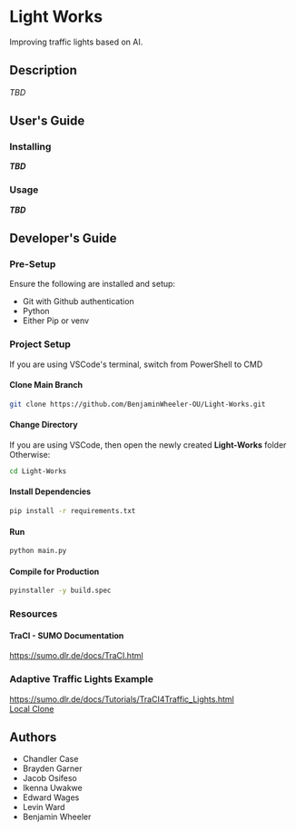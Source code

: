 # Light Works

Improving traffic lights based on AI.

## Description

*TBD*

## User's Guide

### Installing
***TBD***

### Usage
***TBD***


## Developer's Guide

### Pre-Setup
Ensure the following are installed and setup: 
* Git with Github authentication
* Python
* Either Pip or venv

### Project Setup
If you are using VSCode's terminal, switch from PowerShell to CMD

#### Clone Main Branch
```sh
git clone https://github.com/BenjaminWheeler-OU/Light-Works.git
```

#### Change Directory
If you are using VSCode, then open the newly created **Light-Works** folder  
Otherwise:
```sh
cd Light-Works
```

#### Install Dependencies
```sh
pip install -r requirements.txt
```

#### Run
```sh
python main.py
```

#### Compile for Production
```sh
pyinstaller -y build.spec
```

### Resources

#### TraCI - SUMO Documentation
https://sumo.dlr.de/docs/TraCI.html

### Adaptive Traffic Lights Example
https://sumo.dlr.de/docs/Tutorials/TraCI4Traffic_Lights.html  
[Local Clone](example/example.py)

## Authors

* Chandler Case
* Brayden Garner
* Jacob Osifeso
* Ikenna Uwakwe
* Edward Wages
* Levin Ward
* Benjamin Wheeler
